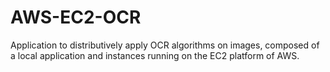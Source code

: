 # AWS-EC2-OCR
Application to distributively apply OCR algorithms on images, composed of a local application and instances running on the EC2 platform of AWS.
